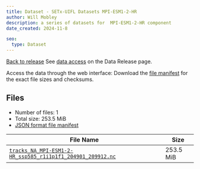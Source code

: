 ```yaml
---
title: Dataset - SETx-UIFL Datasets MPI-ESM1-2-HR
author: Will Mobley
description: a series of datasets for  MPI-ESM1-2-HR component
date_created: 2024-11-8

seo:
  type: Dataset
---
```


[Back to release](./index.html#datasets)
See [data access](./index.html#data-access) on the Data Release page.

Access the data through the  web interface: 
Download the [file manifest](./manifests/MPI-ESM1-2-HR-manifest.json) for the exact file sizes and checksums.

## Files

- Number of files: 1
- Total size: 253.5 MiB
- [JSON format file manifest](./manifests/MPI-ESM1-2-HR-manifest.json)

|                                                                                                             File Name                                                                                                             |   Size    |
| --------------------------------------------------------------------------------------------------------------------------------------------------------------------------------------------------------------------------------- | --------- |
| [`tracks_NA_MPI-ESM1-2-HR_ssp585_r1i1p1f1_204901_209912.nc`](https://web.corral.tacc.utexas.edu/setxuifl/tropical_cyclones/downscaled_cmip6_tracks/ssp585/MPI-ESM1-2-HR/tracks_NA_MPI-ESM1-2-HR_ssp585_r1i1p1f1_204901_209912.nc) | 253.5 MiB |
